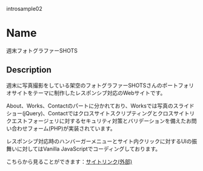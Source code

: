 introsample02

Name
====

週末フォトグラファーSHOTS

## Description

週末に写真撮影をしている架空のフォトグラファーSHOTSさんのポートフォリオサイトをテーマに制作したレスポンシブ対応のWebサイトです。

About、Works、Contactのパートに分かれており、Worksでは写真のスライドショー(jQuery)、Contactではクロスサイトスクリプティングとクロスサイトリクエストフォージェリに対するセキュリティ対策とバリデーションを備えたお問い合わせフォーム(PHP)が実装されています。

レスポンシブ対応時のハンバーガーメニューとサイト内クリックに対するUIの振舞いに対してはVanilla JavaScriptでコーディングしております。

こちらから見ることができます：[サイトリンク(外部)](https://www.introsample02.com/)
